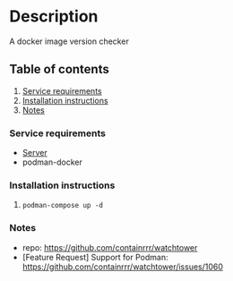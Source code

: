 # Description

A docker image version checker

## Table of contents

1. [Service requirements](#service-requirements)
2. [Installation instructions](#installation-instructions)
3. [Notes](#notes)

### Service requirements

- [Server](../../../base/operating-system)
- podman-docker

### Installation instructions

1. `podman-compose up -d`

### Notes
- repo: https://github.com/containrrr/watchtower
- [Feature Request] Support for Podman: https://github.com/containrrr/watchtower/issues/1060
